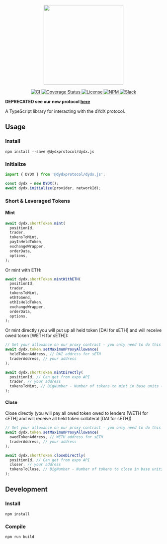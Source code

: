 <p align="center"><img src="https://s3.amazonaws.com/dydx-assets/logo_large_white.png" width="256" /></p>

<p align="center">
  <a href="https://circleci.com/gh/dydxprotocol/workflows/dydx.js/tree/master">
    <img src="https://img.shields.io/circleci/project/github/dydxprotocol/dydx.js.svg" alt='CI' />
  </a>
  <a href='https://coveralls.io/github/dydxprotocol/dydx.js?branch=master'>
    <img src='https://coveralls.io/repos/github/dydxprotocol/dydx.js/badge.svg?branch=master&amp;t=oTubHH' alt='Coverage Status' />
  </a>
  <a href='https://github.com/dydxprotocol/dydx.js/blob/master/LICENSE'>
    <img src='https://img.shields.io/github/license/dydxprotocol/dydx.js.svg?longCache=true' alt='License' />
  </a>
  <a href='https://www.npmjs.com/package/@dydxprotocol/dydx.js'>
    <img src='https://img.shields.io/npm/v/@dydxprotocol/dydx.js.svg' alt='NPM' />
  </a>
  <a href='https://slack.dydx.exchange/'>
    <img src='https://img.shields.io/badge/chat-on%20slack-brightgreen.svg?longCache=true' alt='Slack' />
  </a>
</p>

**DEPRECATED see our new protocol [here](https://github.com/dydxprotocol/solo)**

A TypeScript library for interacting with the dYdX protocol.

## Usage

### Install

```
npm install --save @dydxprotocol/dydx.js
```

### Initialize

```javascript
import { DYDX } from '@dydxprotocol/dydx.js';

const dydx = new DYDX();
await dydx.initialize(provider, networkId);
```

### Short & Leveraged Tokens

#### Mint

```javascript
await dydx.shortToken.mint(
  positionId,
  trader,
  tokensToMint,
  payInHeldToken,
  exchangeWrapper,
  orderData,
  options,
);
```

Or mint with ETH:

```javascript
await dydx.shortToken.mintWithETH(
  positionId,
  trader,
  tokensToMint,
  ethToSend,
  ethIsHeldToken,
  exchangeWrapper,
  orderData,
  options,
);
```

Or mint directly (you will put up all held token [DAI for sETH] and will receive owed token [WETH for sETH]):
```javascript
// Set your allowance on our proxy contract - you only need to do this once
await dydx.token.setMaximumProxyAllowance(
  heldTokenAddress, // DAI address for sETH
  traderAddress, // your address
);

await dydx.shortToken.mintDirectly(
  positionId, // Can get from expo API
  trader, // your address
  tokensToMint, // BigNumber - Number of tokens to mint in base units (10^18 is 1 sETH)
);
```

#### Close

Close directly (you will pay all owed token owed to lenders [WETH for sETH] and will receive all held token collateral [DAI for sETH])
```javascript
// Set your allowance on our proxy contract - you only need to do this once
await dydx.token.setMaximumProxyAllowance(
  owedTokenAddress, // WETH address for sETH
  traderAddress, // your address
);

await dydx.shortToken.closeDirectly(
  positionId, // Can get from expo API
  closer, // your address
  tokensToClose, // BigNumber - Number of tokens to close in base units (10^18 is 1 sETH)
);
```

## Development

### Install

```
npm install
```

### Compile

```
npm run build
```
